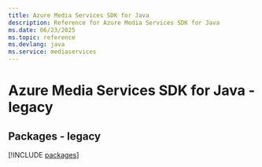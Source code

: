 ```yaml
---
title: Azure Media Services SDK for Java
description: Reference for Azure Media Services SDK for Java
ms.date: 06/23/2025
ms.topic: reference
ms.devlang: java
ms.service: mediaservices
---
```

# Azure Media Services SDK for Java - legacy
## Packages - legacy
[!INCLUDE [packages](media-services-index.md)]